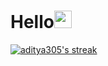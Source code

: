 <h1 align="left">Hello<img src="https://media.giphy.com/media/hvRJCLFzcasrR4ia7z/giphy.gif" width="28"></h1>


<p align="left">
 <a href="https://github.com/DenverCoder1/github-readme-streak-stats">
    <img title="🔥 Get streak stats for your profile at git.io/streak-stats" alt="aditya305's streak" src="https://github-readme-streak-stats.herokuapp.com/?user=aditya305&theme=default&hide_border=true"/>
  </a>
 </p>

 

